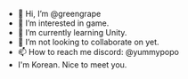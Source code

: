 - 👋 Hi, I’m @greengrape
- 👀 I’m interested in game.
- 🌱 I’m currently learning Unity.
- 💞️ I’m not looking to collaborate on yet.
- 📫 How to reach me discord: @yummypopo
- I'm Korean. Nice to meet you.

<!---
yummygreengrape/yummygreengrape is a ✨ special ✨ repository because its `README.md` (this file) appears on your GitHub profile.
You can click the Preview link to take a look at your changes.
--->
